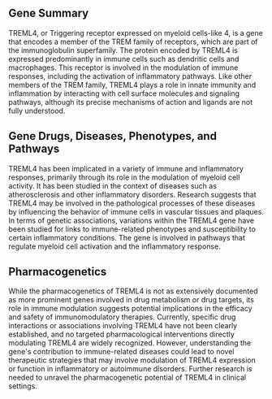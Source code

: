 ## Gene Summary
TREML4, or Triggering receptor expressed on myeloid cells-like 4, is a gene that encodes a member of the TREM family of receptors, which are part of the immunoglobulin superfamily. The protein encoded by TREML4 is expressed predominantly in immune cells such as dendritic cells and macrophages. This receptor is involved in the modulation of immune responses, including the activation of inflammatory pathways. Like other members of the TREM family, TREML4 plays a role in innate immunity and inflammation by interacting with cell surface molecules and signaling pathways, although its precise mechanisms of action and ligands are not fully understood.

## Gene Drugs, Diseases, Phenotypes, and Pathways
TREML4 has been implicated in a variety of immune and inflammatory responses, primarily through its role in the modulation of myeloid cell activity. It has been studied in the context of diseases such as atherosclerosis and other inflammatory disorders. Research suggests that TREML4 may be involved in the pathological processes of these diseases by influencing the behavior of immune cells in vascular tissues and plaques. In terms of genetic associations, variations within the TREML4 gene have been studied for links to immune-related phenotypes and susceptibility to certain inflammatory conditions. The gene is involved in pathways that regulate myeloid cell activation and the inflammatory response.

## Pharmacogenetics
While the pharmacogenetics of TREML4 is not as extensively documented as more prominent genes involved in drug metabolism or drug targets, its role in immune modulation suggests potential implications in the efficacy and safety of immunomodulatory therapies. Currently, specific drug interactions or associations involving TREML4 have not been clearly established, and no targeted pharmacological interventions directly modulating TREML4 are widely recognized. However, understanding the gene's contribution to immune-related diseases could lead to novel therapeutic strategies that may involve modulation of TREML4 expression or function in inflammatory or autoimmune disorders. Further research is needed to unravel the pharmacogenetic potential of TREML4 in clinical settings.